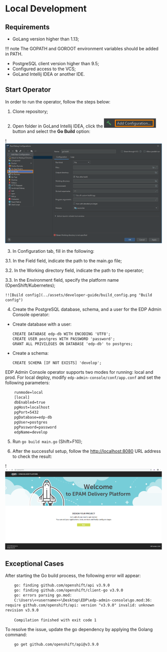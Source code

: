 # Local Development

## Requirements

* GoLang version higher than 1.13;

!!! note
    The GOPATH and GOROOT environment variables should be added in PATH.

* PostgreSQL client version higher than 9.5;
* Configured access to the VCS;
* GoLand Intellij IDEA or another IDE.

## Start Operator

In order to run the operator, follow the steps below:

1. Clone repository;

2. Open folder in GoLand Intellij IDEA, click the ![add_config_button](../assets/developer-guide/add_config_button.png "add_config_button") button and select the **Go Build** option:

  !![Add configuration](../assets/developer-guide/add_configuration.png "Add configuration")

3. In Configuration tab, fill in the following:

  3.1. In the Field field, indicate the path to the main.go file;

  3.2. In the Working directory field, indicate the path to the operator;

  3.3. In the Environment field, specify the platform name (OpenShift/Kubernetes);

    !![Build config](../assets/developer-guide/build_config.png "Build config")

4. Create the PostgreSQL database, schema, and a user for the EDP Admin Console operator:

  * Create database with a user:

        CREATE DATABASE edp-db WITH ENCODING 'UTF8';
        CREATE USER postgres WITH PASSWORD 'password';
        GRANT ALL PRIVILEGES ON DATABASE 'edp-db' to postgres;

  * Create a schema:

        CREATE SCHEMA [IF NOT EXISTS] 'develop';

   EDP Admin Console operator supports two modes for running: local and prod.
   For local deploy, modify `edp-admin-console/conf/app.conf` and set the following parameters:

        runmode=local
        [local]
        dbEnabled=true
        pgHost=localhost
        pgPort=5432
        pgDatabase=edp-db
        pgUser=postgres
        pgPassword=password
        edpName=develop

5. Run `go build main.go` (Shift+F10);

6. After the successful setup, follow the [http://localhost:8080](http://localhost:8080) URL address to check the result:

  !![Admin console UI](../assets/developer-guide/check_deploy.png "Admin console UI")

## Exceptional Cases

After starting the Go build process, the following error will appear:

        go: finding github.com/openshift/api v3.9.0
        go: finding github.com/openshift/client-go v3.9.0
        go: errors parsing go.mod:
        C:\Users\<<username>>\Desktop\EDP\edp-admin-console\go.mod:36: require github.com/openshift/api: version "v3.9.0" invalid: unknown revision v3.9.0

        Compilation finished with exit code 1

To resolve the issue, update the go dependency by applying the Golang command:

        go get github.com/openshift/api@v3.9.0
